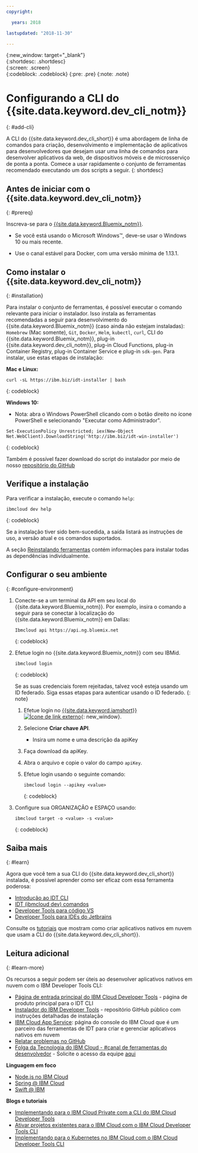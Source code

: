 ```yaml
---
copyright:

  years: 2018

lastupdated: "2018-11-30"

---
```


{:new_window: target="_blank"}  
{:shortdesc: .shortdesc}  
{:screen: .screen}  
{:codeblock: .codeblock}
{:pre: .pre}
{:note: .note}

# Configurando a CLI do {{site.data.keyword.dev_cli_notm}}
{: #add-cli}

A CLI do {{site.data.keyword.dev_cli_short}} é uma abordagem de linha de comandos para
criação, desenvolvimento e implementação de aplicativos para desenvolvedores que desejam usar uma linha de
comandos para desenvolver aplicativos da web, de dispositivos móveis e de microsserviço de ponta a ponta. Comece a usar rapidamente o conjunto de ferramentas recomendado executando um dos scripts a seguir.
{: shortdesc}

## Antes de iniciar com o  {{site.data.keyword.dev_cli_notm}}
{: #prereq}

Inscreva-se para o [{{site.data.keyword.Bluemix_notm}}](http://ibm.biz/ibm-registration).

*  Se você está usando o Microsoft Windows&trade;, deve-se usar o Windows 10 ou mais recente.

* Use o canal estável para Docker, com uma versão mínima de 1.13.1.

## Como instalar o {{site.data.keyword.dev_cli_notm}}
{: #installation}

Para instalar o conjunto de ferramentas, é possível executar o comando relevante para iniciar o instalador. Isso instala as ferramentas recomendadas a seguir para desenvolvimento do {{site.data.keyword.Bluemix_notm}} (caso ainda não estejam instaladas): `Homebrew` (Mac somente), `Git`, `Docker`, `Helm`, `kubectl`, `curl`, CLI do {{site.data.keyword.Bluemix_notm}}, plug-in {{site.data.keyword.dev_cli_notm}}, plug-in Cloud Functions, plug-in Container Registry, plug-in Container Service e plug-in `sdk-gen`. Para instalar, use
estas etapas de instalação:

**Mac e Linux:**

```
curl -sL https://ibm.biz/idt-installer | bash
```
{: codeblock}


**Windows 10:**

* Nota: abra o Windows PowerShell clicando com o botão direito no ícone PowerShell e selecionando "Executar como Administrador".

```
Set-ExecutionPolicy Unrestricted; iex(New-Object Net.WebClient).DownloadString('http://ibm.biz/idt-win-installer')
```
{: codeblock}

Também é possível fazer download do script do instalador por meio de nosso [repositório do GitHub](https://github.com/IBM-Cloud/ibm-cloud-developer-tools)

## Verifique a instalação
Para verificar a instalação, execute o comando `help`:

```
ibmcloud dev help
```
{: codeblock}

Se a instalação tiver sido bem-sucedida, a saída listará as instruções de uso, a versão atual e os comandos suportados.

A seção [Reinstalando ferramentas](/docs/troubleshoot/ts_createapps.html#appendix) contém informações para instalar todas as dependências individualmente.

## Configurar o seu ambiente
{: #configure-environment}

1. Conecte-se a um terminal da API em seu local do {{site.data.keyword.Bluemix_notm}}. Por exemplo, insira o comando a seguir para se conectar à localização do {{site.data.keyword.Bluemix_notm}} em Dallas:

	```
	Ibmcloud api https://api.ng.bluemix.net
	```
	{: codeblock}

2. Efetue login no {{site.data.keyword.Bluemix_notm}} com seu IBMid.

	```
	ibmcloud login
	```
	{: codeblock}

	Se as suas credenciais forem rejeitadas, talvez você esteja usando um ID federado. Siga essas etapas para autenticar usando o ID federado.
	{: note}

	1. Efetue login no [{{site.data.keyword.iamshort}} ![Ícone de link externo](../../icons/launch-glyph.svg "Ícone de link externo")](https://www.bluemix.net/iam/#/apikeys){: new_window}.
	2. Selecione **Criar chave API**.
		* Insira um nome e uma descrição da apiKey
	3. Faça download da apiKey.
	4. Abra o arquivo e copie o valor do campo `apiKey`.
	5. Efetue login usando o seguinte comando:

		```
		ibmcloud login --apikey <value>
		```
		{: codeblock}

3. Configure sua ORGANIZAÇÃO e ESPAÇO usando:

	```
	ibmcloud target -o <value> -s <value>
	```
	{: codeblock}

## Saiba mais
{: #learn}

Agora que você tem a sua CLI do {{site.data.keyword.dev_cli_short}} instalada, é possível aprender como ser
eficaz com essa ferramenta poderosa:
- [Introdução ao IDT CLI](index.html)
- [IDT (ibmcloud dev) comandos](commands.html)
- [Developer Tools para código VS](vscode.html)
- [Developer Tools para IDEs do Jetbrains](jetbrains.html)

Consulte os [tutoriais](/docs/apps/tutorials/tutorial_bff.html) que mostram como criar aplicativos nativos
em nuvem que usam a CLI do {{site.data.keyword.dev_cli_short}}.

## Leitura adicional
{: #learn-more}

Os recursos a seguir podem ser úteis ao desenvolver aplicativos nativos em nuvem com o IBM Developer Tools CLI:

- [Página de entrada principal do IBM Cloud Developer Tools](https://www.ibm.com/cloud/cli) - página de produto principal para o IDT CLI
- [Instalador do IBM Developer Tools](https://github.com/IBM-Bluemix/ibm-cloud-developer-tools) - repositório GitHub público com instruções detalhadas de instalação
- [IBM Cloud App Service](https://{DomainName}/developer/appservice): página do console
do IBM Cloud que é um parceiro das ferramentas de IDT para criar e gerenciar aplicativos nativos em nuvem
- [Relatar problemas no GitHub](https://github.com/IBM-Cloud/ibm-cloud-developer-tools/issues)
- [Folga da Tecnologia do IBM Cloud - #canal de ferramentas do desenvolvedor](https://ibm-cloud-tech.slack.com) - Solicite o acesso da equipe [aqui](https://slack-invite-ibm-cloud-tech.mybluemix.net/)

**Linguagem em foco**

- [Node.js no IBM Cloud](https://developer.ibm.com/node/cloud/)
- [Spring @ IBM Cloud](https://developer.ibm.com/java/spring/)
- [Swift @ IBM](https://developer.ibm.com/swift)

**Blogs e tutoriais**

- [Implementando
para o IBM Cloud Private com a CLI do IBM Cloud Developer Tools](https://www.ibm.com/blogs/bluemix/2017/09/deploying-ibm-cloud-private-ibm-cloud-developer-tools-cli/)
- [Ativar projetos existentes para o IBM Cloud com o IBM Cloud Developer Tools CLI](https://www.ibm.com/blogs/bluemix/2017/09/enable-existing-projects-ibm-cloud-ibm-cloud-developer-tools-cli/)
- [Implementando para o Kubernetes no IBM Cloud com o IBM Cloud Developer Tools CLI](https://www.ibm.com/blogs/bluemix/2017/09/deploying-kubernetes-ibm-cloud-ibm-cloud-developer-tools-cli/)
